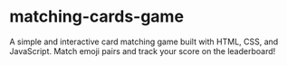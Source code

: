 # matching-cards-game
A simple and interactive card matching game built with HTML, CSS, and JavaScript. Match emoji pairs and track your score on the leaderboard!
